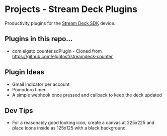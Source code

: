# Projects - Stream Deck Plugins

Productivity plugins for the [Stream Deck SDK](https://www.elgato.com/en/stream-deck) device.


## Plugins in this repo...

- com.elgato.counter.sdPlugin - Cloned from https://github.com/elgatosf/streamdeck-counter


## Plugin Ideas

- Gmail indicator per account
- Pomodoro timer
- A simple webhook once pressed and callback to keep the deck updated


## Dev Tips

- For a reasonably good looking icon, create a canvas at 225x225 and place icons inside as 125x125 with a black background.